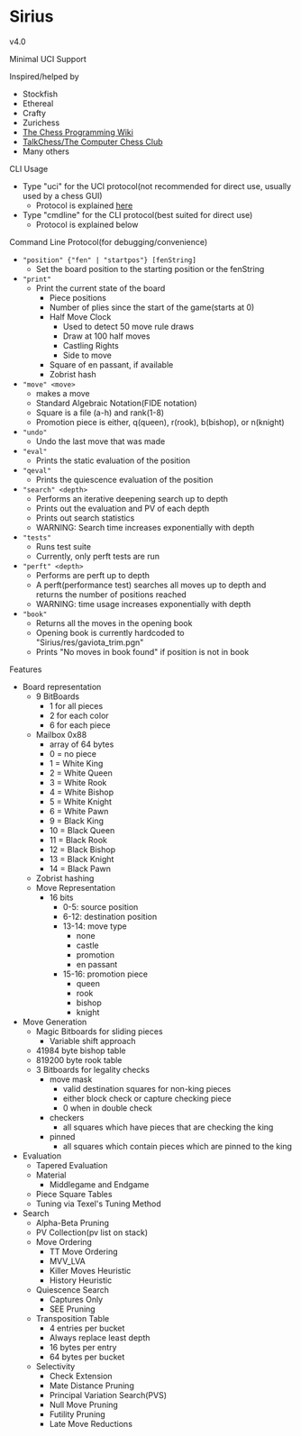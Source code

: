 # Sirius

v4.0

Minimal UCI Support

Inspired/helped by
- Stockfish
- Ethereal
- Crafty
- Zurichess
- [The Chess Programming Wiki](https://www.chessprogramming.org/)
- [TalkChess/The Computer Chess Club](https://www.talkchess.com/forum3/viewforum.php?f=2)
- Many others

CLI Usage
- Type "uci" for the UCI protocol(not recommended for direct use, usually used by a chess GUI)
	- Protocol is explained [here](https://www.wbec-ridderkerk.nl/html/UCIProtocol.html)
- Type "cmdline" for the CLI protocol(best suited for direct use)
	- Protocol is explained below

Command Line Protocol(for debugging/convenience)
- `"position" {"fen" | "startpos"} [fenString]`
    - Set the board position to the starting position or the fenString
- `"print"`
    - Print the current state of the board
      	- Piece positions
        - Number of plies since the start of the game(starts at 0)
        - Half Move Clock
            - Used to detect 50 move rule draws
            - Draw at 100 half moves
            - Castling Rights
          - Side to move
        - Square of en passant, if available
        - Zobrist hash
- `"move" <move>`
    - makes a move
    - Standard Algebraic Notation(FIDE notation)
    - Square is a file (a-h) and rank(1-8)
    - Promotion piece is either, q(queen), r(rook), b(bishop), or n(knight)
- `"undo"`
    - Undo the last move that was made
- `"eval"`
    - Prints the static evaluation of the position
- `"qeval"`
    - Prints the quiescence evaluation of the position
- `"search" <depth>`
    - Performs an iterative deepening search up to depth
    - Prints out the evaluation and PV of each depth
    - Prints out search statistics
    - WARNING: Search time increases exponentially with depth
- `"tests"`
    - Runs test suite
    - Currently, only perft tests are run
- `"perft" <depth>`
    - Performs are perft up to depth
    - A perft(performance test) searches all moves up to depth and returns the number of positions reached
    - WARNING: time usage increases exponentially with depth
- `"book"`
    - Returns all the moves in the opening book
    - Opening book is currently hardcoded to "Sirius/res/gaviota_trim.pgn"
    - Prints "No moves in book found" if position is not in book

Features
- Board representation
    - 9 BitBoards
        - 1 for all pieces
        - 2 for each color
        - 6 for each piece
    - Mailbox 0x88
        - array of 64 bytes
        - 0 = no piece
        - 1 = White King
        - 2 = White Queen
        - 3 = White Rook
        - 4 = White Bishop
        - 5 = White Knight
        - 6 = White Pawn
        - 9 = Black King
        - 10 = Black Queen
        - 11 = Black Rook
        - 12 = Black Bishop
        - 13 = Black Knight
        - 14 = Black Pawn
    - Zobrist hashing
    - Move Representation
        - 16 bits
            - 0-5: source position
            - 6-12: destination position
            - 13-14: move type
                - none
                - castle
                - promotion
                - en passant
            - 15-16: promotion piece
                - queen
                - rook
                - bishop
                - knight
- Move Generation
    - Magic Bitboards for sliding pieces
        - Variable shift approach
    - 41984 byte bishop table
    - 819200 byte rook table
    - 3 Bitboards for legality checks
        - move mask
            - valid destination squares for non-king pieces
            - either block check or capture checking piece
            - 0 when in double check
        - checkers
            - all squares which have pieces that are checking the king
        - pinned
            - all squares which contain pieces which are pinned to the king
- Evaluation
    - Tapered Evaluation
    - Material
        - Middlegame and Endgame
    - Piece Square Tables
    - Tuning via Texel's Tuning Method
- Search
    - Alpha-Beta Pruning
    - PV Collection(pv list on stack)
    - Move Ordering
        - TT Move Ordering
        - MVV_LVA
        - Killer Moves Heuristic
        - History Heuristic
    - Quiescence Search
        - Captures Only
        - SEE Pruning
    - Transposition Table
        - 4 entries per bucket
        - Always replace least depth
        - 16 bytes per entry
        - 64 bytes per bucket
    - Selectivity
        - Check Extension
        - Mate Distance Pruning
        - Principal Variation Search(PVS)
        - Null Move Pruning
        - Futility Pruning
        - Late Move Reductions